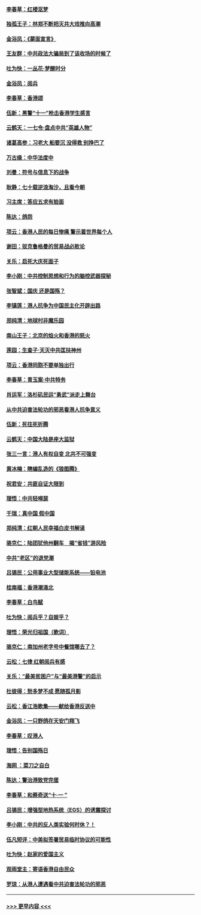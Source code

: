 #### [李春草：红楼沤梦](../pages/nsc993/n11569673.md?t=10051301) 
#### [独孤王子：林郑不断把灭共大戏推向高潮](../pages/nsc993/n11569381.md?t=10051301) 
#### [金浴凤：《蒙面宣言》](../pages/nsc993/n11569368.md?t=10051301) 
#### [王友群：中共政法大骗局到了该收场的时候了](../pages/nsc993/n11568940.md?t=10051301) 
#### [吐为快：一丛花‧梦醒时分](../pages/nsc993/n11567491.md?t=10051301) 
#### [金浴凤：阅兵](../pages/nsc993/n11567454.md?t=10051301) 
#### [李春草：香港颂](../pages/nsc993/n11567444.md?t=10051301) 
#### [伍新：黑警“十一”枪击香港学生感言](../pages/nsc993/n11567426.md?t=10051301) 
#### [云鹤天：一七令‧盘点中共“英雄人物”](../pages/nsc993/n11567091.md?t=10051301) 
#### [诸葛高参：习老大 船要沉 没得救 别挣巴了](../pages/nsc993/n11566976.md?t=10051301) 
#### [万古缘：中华法度中](../pages/nsc993/n11566726.md?t=10051301) 
#### [刘曼：符号与信息下的战争](../pages/nsc993/n11564655.md?t=10051301) 
#### [耿静：七十载逆浪淘沙，且看今朝](../pages/nsc993/n11564520.md?t=10051301) 
#### [习主席：答应五求有脸面](../pages/nsc993/n11563953.md?t=10051301) 
#### [陈达：鸽怨](../pages/nsc993/n11561879.md?t=10051301) 
#### [项云：香港人民的每日惨痛  警示着世界每个人](../pages/nsc993/n11559273.md?t=10051301) 
#### [谢田：驳克鲁格曼的贸易战必败论](../pages/nsc993/n11555840.md?t=10051301) 
#### [关乐：启死大庆死面子](../pages/nsc993/n11556823.md?t=10051301) 
#### [李小刚：中共控制思想和行为的脑控武器探秘](../pages/nsc993/n11556776.md?t=10051301) 
#### [张智斌：国庆  还是国殇？](../pages/nsc993/n11556617.md?t=10051301) 
#### [李镇莲：港人抗争为中国民主化开辟出路](../pages/nsc993/n11556570.md?t=10051301) 
#### [郑纯清：地球村非魔乐园](../pages/nsc993/n11555415.md?t=10051301) 
#### [南山王子：北京的焰火和香港的怒火](../pages/nsc993/n11555318.md?t=10051301) 
#### [莲园：生查子·天灭中共匡扶神州](../pages/nsc993/n11555302.md?t=10051301) 
#### [项云：香港同胞不要单独出行](../pages/nsc993/n11555276.md?t=10051301) 
#### [李春草：青玉案‧中共特务](../pages/nsc993/n11552356.md?t=10051301) 
#### [肖运军：洛杉矶民运“勇武”派走上舞台](../pages/nsc993/n11551595.md?t=10051301) 
#### [从中共迫害法轮功的邪恶看港人抗争意义](../pages/nsc993/n11540858.md?t=10051301) 
#### [伍新：死往死折腾](../pages/nsc993/n11550174.md?t=10051301) 
#### [云鹤天：中国大陆是座大监狱](../pages/nsc993/n11550155.md?t=10051301) 
#### [张三一言：港人有权自变 北共不可强变](../pages/nsc993/n11550132.md?t=10051301) 
#### [黄冰楠：瞎编乱造的《狼图腾》](../pages/nsc993/n11550082.md?t=10051301) 
#### [祝君安：共匪自证大限到](../pages/nsc993/n11550041.md?t=10051301) 
#### [理悟：中共轻嘚瑟](../pages/nsc993/n11547978.md?t=10051301) 
#### [千瑞：真中国 假中国](../pages/nsc993/n11547865.md?t=10051301) 
#### [郑纯清：红朝人民幸福白皮书解读](../pages/nsc993/n11547499.md?t=10051301) 
#### [骆克仁：陆团犹他州翻车　揭“省钱”游风险](../pages/nsc993/n11546977.md?t=10051301) 
#### [中共“老区”的退党潮](../pages/nsc993/n11545995.md?t=10051301) 
#### [吕锡民：公用事业大型储能系统——铅电池](../pages/nsc993/n11545701.md?t=10051301) 
#### [桂南福：香港潮涌北](../pages/nsc993/n11545682.md?t=10051301) 
#### [李春草：白鸟赋](../pages/nsc993/n11545663.md?t=10051301) 
#### [吐为快：阅兵乎？自娱乎？](../pages/nsc993/n11545625.md?t=10051301) 
#### [理悟：荣光归祖国（歌词）](../pages/nsc993/n11545616.md?t=10051301) 
#### [骆克仁：南加州老字号中餐馆哪去了？](../pages/nsc993/n11545120.md?t=10051301) 
#### [云松：七律 红朝阅兵有感](../pages/nsc993/n11542394.md?t=10051301) 
#### [关乐：“最美贫困户”与“最美港警”的启示](../pages/nsc993/n11542252.md?t=10051301) 
#### [杜彼得：愁多梦不成 愿随孤月影](../pages/nsc993/n11540296.md?t=10051301) 
#### [云松：香江浩歌集——献给香港反送中](../pages/nsc993/n11540149.md?t=10051301) 
#### [金浴凤：一只野鸽在天安门翔飞](../pages/nsc993/n11540280.md?t=10051301) 
#### [李春草：叹港人](../pages/nsc993/n11540119.md?t=10051301) 
#### [理悟：告别国殇日](../pages/nsc993/n11539610.md?t=10051301) 
#### [海网 ：菜刀之自白](../pages/nsc993/n11539597.md?t=10051301) 
#### [陈达：警治港致党完蛋](../pages/nsc993/n11538127.md?t=10051301) 
#### [李春草：和蔡奇送“十·一 ”](../pages/nsc993/n11537810.md?t=10051301) 
#### [吕锡民：增强型地热系统（EGS）的诱震探讨](../pages/nsc993/n11537765.md?t=10051301) 
#### [李小刚：中共的反人类实验何时休？！](../pages/nsc993/n11537669.md?t=10051301) 
#### [伍凡短评：中美拟签署贸易临时协议的可能性](../pages/nsc993/n11536773.md?t=10051301) 
#### [吐为快：赵家的爱国主义](../pages/nsc993/n11536750.md?t=10051301) 
#### [观雨堂主：寄语香港自由民众](../pages/nsc993/n11536735.md?t=10051301) 
#### [罗琼：从港人遭遇看中共迫害法轮功的邪恶](../pages/nsc993/n11507862.md?t=10051301) 

----
#### [ >>> 更早内容 <<< ](../indexes/nsc993-earlier.md)
